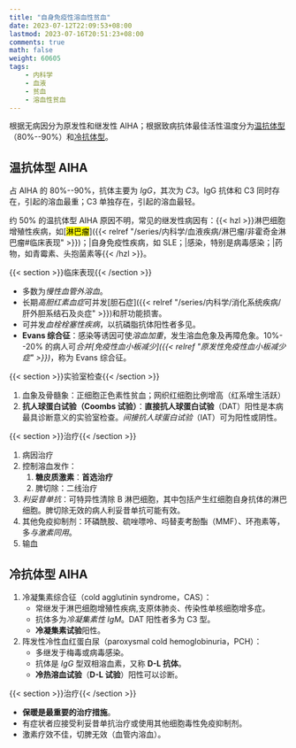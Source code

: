 ```yaml
---
title: "自身免疫性溶血性贫血"
date: 2023-07-12T22:09:53+08:00
lastmod: 2023-07-16T20:51:23+08:00
comments: true
math: false
weight: 60605
tags:
    - 内科学
    - 血液
    - 贫血
    - 溶血性贫血
---
```


根据无病因分为原发性和继发性 AIHA；根据致病抗体最佳活性温度分为[温抗体型](#温抗体型-aiha)（80%--90%）和[冷抗体型](#冷抗体型-aiha)。

<!--more-->

## 温抗体型 AIHA

占 AIHA 的 80%--90%，抗体主要为 *IgG*，其次为 *C3*。IgG 抗体和 C3 同时存在，引起的溶血最重；C3 单独存在，引起的溶血最轻。

约 50% 的温抗体型 AIHA 原因不明，常见的继发性病因有：{{< hzl >}}淋巴细胞增殖性疾病，如[<mark>淋巴瘤</mark>]({{< relref "/series/内科学/血液疾病/淋巴瘤/非霍奇金淋巴瘤#临床表现" >}})；|自身免疫性疾病，如 SLE；|感染，特别是病毒感染；|药物，如青霉素、头抱菌素等{{< /hzl >}}。

{{< section >}}临床表现{{< /section >}}

- 多数为*慢性血管外溶血*。
- 长期*高胆红素血症*可并发[胆石症]({{< relref "/series/内科学/消化系统疾病/肝外胆系结石及炎症" >}})和肝功能损害。
- 可并发*血栓栓塞性疾病*，以抗磷脂抗体阳性者多见。
- **Evans 综合征**：感染等诱因可使*溶血加重*，发生溶血危象及再障危象。10%--20% 的病人可*合并[免疫性血小板减少]({{< relref "原发性免疫性血小板减少症" >}})*，称为 Evans 综合征。

{{< section >}}实验室检查{{< /section >}}

1. 血象及骨髓象：正细胞正色素性贫血；网织红细胞比例增高（红系增生活跃）
2. **抗人球蛋白试验（Coombs 试验）**：**直接抗人球蛋白试验**（DAT）阳性是本病最具诊断意义的实验室检查。*间接抗人球蛋白试验*（IAT）可为阳性或阴性。

{{< section >}}治疗{{< /section >}}

1. 病因治疗
2. 控制溶血发作：
    1. **糖皮质激素**：**首选治疗**
    2. 脾切除：二线治疗
3. *利妥昔单抗*：可特异性清除 B 淋巴细胞，其中包括产生红细胞自身抗体的淋巴细胞。脾切除无效的病人利妥昔单抗可能有效。
4. 其他免疫抑制剂：环磷酰胺、硫唑嘌呤、吗替麦考酚酯（MMF）、环孢素等，多*与激素同用*。
5. 输血

## 冷抗体型 AIHA

1. 冷凝集素综合征（cold agglutinin syndrome，CAS）：
    - 常继发于淋巴细胞增殖性疾病,支原体肺炎、传染性单核细胞增多症。
    - 抗体多为*冷凝集素性 IgM*。DAT 阳性者多为 C3 型。
    - **冷凝集素试验**阳性。
2. 阵发性冷性血红蛋白尿（paroxysmal cold hemoglobinuria，PCH）：
    - 多继发于梅毒或病毒感染。
    - 抗体是 *IgG* 型双相溶血素，又称 **D-L 抗体**。
    - **冷热溶血试验**（**D-L 试验**）阳性可以诊断。

{{< section >}}治疗{{< /section >}}

- **保暖是最重要的治疗措施**。
- 有症状者应接受利妥昔单抗治疗或使用其他细胞毒性免疫抑制剂。
- 激素疗效不佳，切脾无效（血管内溶血）。
